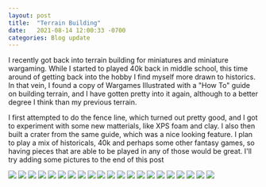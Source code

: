 ```yaml
---
layout: post
title:  "Terrain Building"
date:   2021-08-14 12:00:33 -0700
categories: Blog update 
---
```


I recently got back into terrain building for miniatures and miniature wargaming. While I started to played 40k back in middle school, this time around of getting back into the hobby I find myself more drawn to historics. In that vein, I found a copy of Wargames Illustrated with a "How To" guide on building terrain, and I have gotten pretty into it again, although to a better degree I think than my previous terrain. 

I first attempted to do the fence line, which turned out pretty good, and I got to experiment with some new matterials, like XPS foam and clay. I also then built a crater from the same guide, which was a nice looking feature. I plan to play a mix of historicals, 40k and perhaps some other fantasy games, so having pieces that are able to be played in any of those would be great. I'll try adding some pictures to the end of this post

![](/media/IMG_20210728_203937.jpg)
![](/media/IMG_20210728_175559.jpg)
![](/media/IMG_20210810_155718.jpg)
![](/media/IMG_20210810_194206.jpg)
![](/media/IMG_20210810_153915.jpg)
![](/media/IMG_20210728_193849.jpg)
![](/media/IMG_20210730_194748.jpg)
![](/media/IMG_20210809_173741.jpg)
![](/media/IMG_20210729_101423.jpg)
![](/media/IMG_20210810_180647.jpg)
![](/media/IMG_20210729_104815.jpg)
![](/media/IMG_20210810_165942.jpg)
![](/media/IMG_20210810_170631.jpg)
![](/media/IMG_20210728_170928.jpg)
![](/media/IMG_20210730_102613.jpg)
![](/media/IMG_20210728_180631.jpg)
![](/media/IMG_20210728_173505.jpg)
![](/media/IMG_20210728_172349.jpg)
![](/media/IMG_20210809_174835.jpg)
![](/media/IMG_20210730_165406.jpg)
![](/media/IMG_20210728_165452.jpg)
